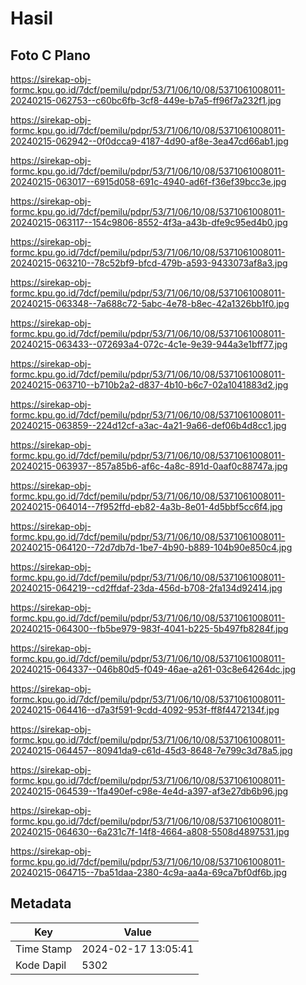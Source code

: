 # Hasil

## Foto C Plano

https://sirekap-obj-formc.kpu.go.id/7dcf/pemilu/pdpr/53/71/06/10/08/5371061008011-20240215-062753--c60bc6fb-3cf8-449e-b7a5-ff96f7a232f1.jpg

https://sirekap-obj-formc.kpu.go.id/7dcf/pemilu/pdpr/53/71/06/10/08/5371061008011-20240215-062942--0f0dcca9-4187-4d90-af8e-3ea47cd66ab1.jpg

https://sirekap-obj-formc.kpu.go.id/7dcf/pemilu/pdpr/53/71/06/10/08/5371061008011-20240215-063017--6915d058-691c-4940-ad6f-f36ef39bcc3e.jpg

https://sirekap-obj-formc.kpu.go.id/7dcf/pemilu/pdpr/53/71/06/10/08/5371061008011-20240215-063117--154c9806-8552-4f3a-a43b-dfe9c95ed4b0.jpg

https://sirekap-obj-formc.kpu.go.id/7dcf/pemilu/pdpr/53/71/06/10/08/5371061008011-20240215-063210--78c52bf9-bfcd-479b-a593-9433073af8a3.jpg

https://sirekap-obj-formc.kpu.go.id/7dcf/pemilu/pdpr/53/71/06/10/08/5371061008011-20240215-063348--7a688c72-5abc-4e78-b8ec-42a1326bb1f0.jpg

https://sirekap-obj-formc.kpu.go.id/7dcf/pemilu/pdpr/53/71/06/10/08/5371061008011-20240215-063433--072693a4-072c-4c1e-9e39-944a3e1bff77.jpg

https://sirekap-obj-formc.kpu.go.id/7dcf/pemilu/pdpr/53/71/06/10/08/5371061008011-20240215-063710--b710b2a2-d837-4b10-b6c7-02a1041883d2.jpg

https://sirekap-obj-formc.kpu.go.id/7dcf/pemilu/pdpr/53/71/06/10/08/5371061008011-20240215-063859--224d12cf-a3ac-4a21-9a66-def06b4d8cc1.jpg

https://sirekap-obj-formc.kpu.go.id/7dcf/pemilu/pdpr/53/71/06/10/08/5371061008011-20240215-063937--857a85b6-af6c-4a8c-891d-0aaf0c88747a.jpg

https://sirekap-obj-formc.kpu.go.id/7dcf/pemilu/pdpr/53/71/06/10/08/5371061008011-20240215-064014--7f952ffd-eb82-4a3b-8e01-4d5bbf5cc6f4.jpg

https://sirekap-obj-formc.kpu.go.id/7dcf/pemilu/pdpr/53/71/06/10/08/5371061008011-20240215-064120--72d7db7d-1be7-4b90-b889-104b90e850c4.jpg

https://sirekap-obj-formc.kpu.go.id/7dcf/pemilu/pdpr/53/71/06/10/08/5371061008011-20240215-064219--cd2ffdaf-23da-456d-b708-2fa134d92414.jpg

https://sirekap-obj-formc.kpu.go.id/7dcf/pemilu/pdpr/53/71/06/10/08/5371061008011-20240215-064300--fb5be979-983f-4041-b225-5b497fb8284f.jpg

https://sirekap-obj-formc.kpu.go.id/7dcf/pemilu/pdpr/53/71/06/10/08/5371061008011-20240215-064337--046b80d5-f049-46ae-a261-03c8e64264dc.jpg

https://sirekap-obj-formc.kpu.go.id/7dcf/pemilu/pdpr/53/71/06/10/08/5371061008011-20240215-064416--d7a3f591-9cdd-4092-953f-ff8f4472134f.jpg

https://sirekap-obj-formc.kpu.go.id/7dcf/pemilu/pdpr/53/71/06/10/08/5371061008011-20240215-064457--80941da9-c61d-45d3-8648-7e799c3d78a5.jpg

https://sirekap-obj-formc.kpu.go.id/7dcf/pemilu/pdpr/53/71/06/10/08/5371061008011-20240215-064539--1fa490ef-c98e-4e4d-a397-af3e27db6b96.jpg

https://sirekap-obj-formc.kpu.go.id/7dcf/pemilu/pdpr/53/71/06/10/08/5371061008011-20240215-064630--6a231c7f-14f8-4664-a808-5508d4897531.jpg

https://sirekap-obj-formc.kpu.go.id/7dcf/pemilu/pdpr/53/71/06/10/08/5371061008011-20240215-064715--7ba51daa-2380-4c9a-aa4a-69ca7bf0df6b.jpg


## Metadata

| Key        | Value               |
| ---------- | ------------------- |
| Time Stamp | 2024-02-17 13:05:41 |
| Kode Dapil | 5302                |



